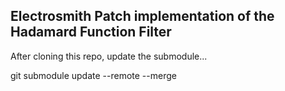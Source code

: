 <h2>Electrosmith Patch implementation of the Hadamard Function Filter</h2>

After cloning this repo, update the submodule...

git submodule update --remote --merge